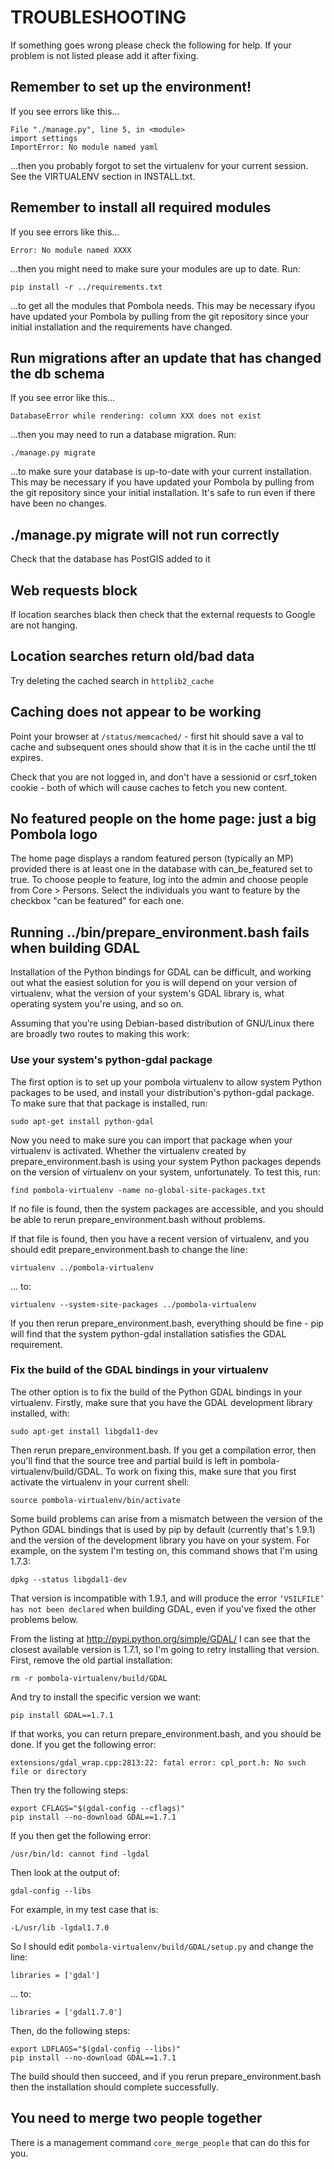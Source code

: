 # TROUBLESHOOTING

If something goes wrong please check the following for help.
If your problem is not listed please add it after fixing.

## Remember to set up the environment!

If you see errors like this...

    File "./manage.py", line 5, in <module>
    import settings
    ImportError: No module named yaml

...then you probably forgot to set the virtualenv for your current session.
See the VIRTUALENV section in INSTALL.txt.


## Remember to install all required modules

If you see errors like this...

    Error: No module named XXXX

...then you might need to make sure your modules are up to date. Run:

    pip install -r ../requirements.txt

...to get all the modules that Pombola needs. This may be necessary
ifyou have updated your Pombola by pulling from the git repository
since your initial installation and the requirements have changed.


## Run migrations after an update that has changed the db schema

If you see error like this...

    DatabaseError while rendering: column XXX does not exist

...then you may need to run a database migration. Run:

    ./manage.py migrate

...to make sure your database is up-to-date with your current installation. This may
be necessary if you have updated your Pombola by pulling from the git repository
since your initial installation. It's safe to run even if there have been no changes.


## ./manage.py migrate will not run correctly

Check that the database has PostGIS added to it


## Web requests block

If location searches black then check that the external requests to Google are
not hanging.


## Location searches return old/bad data

Try deleting the cached search in `httplib2_cache`


## Caching does not appear to be working

Point your browser at `/status/memcached/` - first hit should save a val to
cache and subsequent ones should show that it is in the cache until the ttl
expires.

Check that you are not logged in, and don't have a sessionid or csrf_token
cookie - both of which will cause caches to fetch you new content.


## No featured people on the home page: just a big Pombola logo

The home page displays a random featured person (typically an MP) provided there is at least
one in the database with can_be_featured set to true. To choose people to feature, log into
the admin and choose people from Core > Persons. Select the individuals you want to feature
by the checkbox "can be featured" for each one.

## Running ../bin/prepare_environment.bash fails when building GDAL

Installation of the Python bindings for GDAL can be difficult,
and working out what the easiest solution for you is will depend
on your version of virtualenv, what the version of your system's
GDAL library is, what operating system you're using, and so on.

Assuming that you're using Debian-based distribution of
GNU/Linux there are broadly two routes to making this work:

### Use your system's python-gdal package

The first option is to set up your pombola virtualenv to allow
system Python packages to be used, and install your
distribution's python-gdal package.  To make sure that that
package is installed, run:

    sudo apt-get install python-gdal

Now you need to make sure you can import that package when your
virtualenv is activated.  Whether the virtualenv created by
prepare_environment.bash is using your system Python packages
depends on the version of virtualenv on your system,
unfortunately.  To test this, run:

    find pombola-virtualenv -name no-global-site-packages.txt

If no file is found, then the system packages are accessible,
and you should be able to rerun prepare_environment.bash without
problems.

If that file is found, then you have a recent version of
virtualenv, and you should edit prepare_environment.bash
to change the line:

    virtualenv ../pombola-virtualenv

... to:

    virtualenv --system-site-packages ../pombola-virtualenv

If you then rerun prepare_environment.bash, everything should be
fine - pip will find that the system python-gdal installation
satisfies the GDAL requirement.

### Fix the build of the GDAL bindings in your virtualenv

The other option is to fix the build of the Python GDAL bindings
in your virtualenv.  Firstly, make sure that you have the
GDAL development library installed, with:

    sudo apt-get install libgdal1-dev

Then rerun prepare_environment.bash.  If you get a compilation
error, then you'll find that the source tree and partial build
is left in pombola-virtualenv/build/GDAL.  To work on fixing
this, make sure that you first activate the virtualenv in your
current shell:

    source pombola-virtualenv/bin/activate

Some build problems can arise from a mismatch between the
version of the Python GDAL bindings that is used by pip by
default (currently that's 1.9.1) and the version of the
development library you have on your system.  For example, on
the system I'm testing on, this command shows that I'm using
1.7.3:

    dpkg --status libgdal1-dev

That version is incompatible with 1.9.1, and will produce the
error `‘VSILFILE’ has not been declared` when building GDAL,
even if you've fixed the other problems below.

From the listing at http://pypi.python.org/simple/GDAL/ I can
see that the closest available version is 1.7.1, so I'm going to
retry installing that version.  First, remove the old partial
installation:

    rm -r pombola-virtualenv/build/GDAL

And try to install the specific version we want:

    pip install GDAL==1.7.1

If that works, you can return prepare_environment.bash, and
you should be done.  If you get the following error:

    extensions/gdal_wrap.cpp:2813:22: fatal error: cpl_port.h: No such file or directory

Then try the following steps:

    export CFLAGS="$(gdal-config --cflags)"
    pip install --no-download GDAL==1.7.1

If you then get the following error:

    /usr/bin/ld: cannot find -lgdal

Then look at the output of:

    gdal-config --libs

For example, in my test case that is:

    -L/usr/lib -lgdal1.7.0

So I should edit `pombola-virtualenv/build/GDAL/setup.py` and
change the line:

    libraries = ['gdal']

... to:

    libraries = ['gdal1.7.0']

Then, do the following steps:

    export LDFLAGS="$(gdal-config --libs)"
    pip install --no-download GDAL==1.7.1

The build should then succeed, and if you rerun
prepare_environment.bash then the installation should complete
successfully.


## You need to merge two people together

There is a management command `core_merge_people` that can do this for you.

